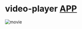 # video-player [APP](https://tudorbejinari.github.io/video-player/)
![movie](https://github.com/tudorbejinari/movie-seat-booking/blob/master/img/video.png)

